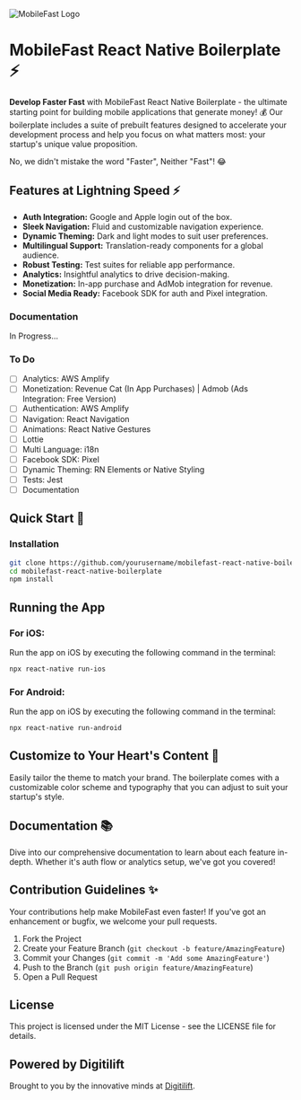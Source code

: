 ![MobileFast Logo](https://www.lahkimomar.com/MobileFast.png)

# MobileFast React Native Boilerplate ⚡️

**Develop Faster Fast** with MobileFast React Native Boilerplate - the ultimate starting point for building mobile applications that generate money! 💰 Our boilerplate includes a suite of prebuilt features designed to accelerate your development process and help you focus on what matters most: your startup's unique value proposition.

No, we didn't mistake the word "Faster", Neither "Fast"! 😂

## Features at Lightning Speed ⚡️

- **Auth Integration:** Google and Apple login out of the box.
- **Sleek Navigation:** Fluid and customizable navigation experience.
- **Dynamic Theming:** Dark and light modes to suit user preferences.
- **Multilingual Support:** Translation-ready components for a global audience.
- **Robust Testing:** Test suites for reliable app performance.
- **Analytics:** Insightful analytics to drive decision-making.
- **Monetization:** In-app purchase and AdMob integration for revenue.
- **Social Media Ready:** Facebook SDK for auth and Pixel integration.

### Documentation

In Progress...

### To Do

- [ ] Analytics: AWS Amplify
- [ ] Monetization: Revenue Cat (In App Purchases) | Admob (Ads Integration: Free Version)
- [ ] Authentication: AWS Amplify
- [ ] Navigation: React Navigation
- [ ] Animations: React Native Gestures
- [ ] Lottie
- [ ] Multi Language: i18n
- [ ] Facebook SDK: Pixel
- [ ] Dynamic Theming: RN Elements or Native Styling
- [ ] Tests: Jest
- [ ] Documentation

## Quick Start 🚀

### Installation

```bash
git clone https://github.com/yourusername/mobilefast-react-native-boilerplate.git
cd mobilefast-react-native-boilerplate
npm install
```

## Running the App

### For iOS:

Run the app on iOS by executing the following command in the terminal:

```bash
npx react-native run-ios

```

### For Android:

Run the app on iOS by executing the following command in the terminal:

```bash
npx react-native run-android
```

## Customize to Your Heart's Content 💛

Easily tailor the theme to match your brand. The boilerplate comes with a customizable color scheme and typography that you can adjust to suit your startup's style.

## Documentation 📚

Dive into our comprehensive documentation to learn about each feature in-depth. Whether it's auth flow or analytics setup, we've got you covered!

## Contribution Guidelines ✨

Your contributions help make MobileFast even faster! If you've got an enhancement or bugfix, we welcome your pull requests.

1. Fork the Project
2. Create your Feature Branch (`git checkout -b feature/AmazingFeature`)
3. Commit your Changes (`git commit -m 'Add some AmazingFeature'`)
4. Push to the Branch (`git push origin feature/AmazingFeature`)
5. Open a Pull Request

## License

This project is licensed under the MIT License - see the LICENSE file for details.

## Powered by Digitilift

Brought to you by the innovative minds at [Digitilift](https://digitilift.ma).
